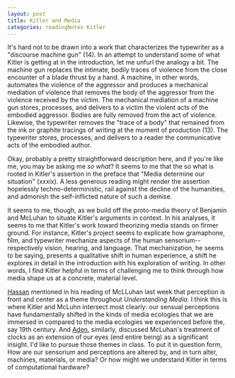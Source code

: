 ```yaml
---
layout: post
title: Kitler and Media
categories: readingNotes Kitler
---
```

It's hard not to be drawn into a work that characterizes the typewriter as a "discourse machine gun" (14). In an attempt to understand some of what Kitler is getting at in the introduction, let me unfurl the analogy a bit. The machine gun replaces the intimate, bodily traces of violence from the close encounter of a blade thrust by a hand. A machine, in other words, automates the violence of the aggressor and produces a mechanical mediation of violence that removes the body of the aggressor from the violence received by the victim. The mechanical mediation of a machine gun stores, processes, and delivers to a victim the violent acts of the embodied aggressor. Bodies are fully removed from the act of violence. Likewise, the typewriter removes the "trace of a body" that remained from the ink or graphite tracings of writing at the moment of production (13). The typewriter stores, processes, and delivers to a reader the communicative acts of the embodied author.

Okay, probably a pretty straightforward description here, and if you're like me, you may be asking me *so what*? It seems to me that the so what is rooted in Kitler's assertion in the preface that "Media determine our situation" (xxxix). A less generous reading might render the assertion hopelessly techno-deterministic, rail against the decline of the humanities, and admonish the self-inflicted nature of such a demise.

It seems to me, though, as we build off the proto-media theory of Benjamin and McLuhan to situate Kitler's arguments in context. In his analyses, it seems to me that Kitler's work toward theorizing media stands on firmer ground. For instance, Kitler's project seems to explicate how gramaphone, film, and typewriter mechanize aspects of the human sensorium--respectively vision, hearing, and language. That mechanization, he seems to be saying, presents a qualitative shift in human experience, a shift he explores in detail in the introduction with his exploration of writing. In other words, I find Kitler helpful in terms of challenging me to think through how media shape us at a concrete, material level.

[Hassan](http://hassana85.github.io/blog/2016-01-27/From-Tribal-to-Tactile.html) mentioned in his reading of McLLuhan last week that perception is front and center as a theme throughout *Understanding Media*. I think this is where Kitler and McLuhn intersect most clearly: our sensual perceptions have fundamentally shifted in the kinds of media ecologies that we are immersed in compared to the media ecologies we experienced before the, say 19th century. And [Aden](http://adenj86.github.io/blog/2016-01-27/First-Reading-Post.html), similarly, discussed McLuhan's treatment of clocks as an extension of our eyes (end entire being) as a significant insight. I'd like to pursue those themes in class. To put it in question form, How are our sensorium and perceptions are altered by, and in turn alter, machines, materials, or media? Or how might we understand Kitler in terms of computational hardware?
